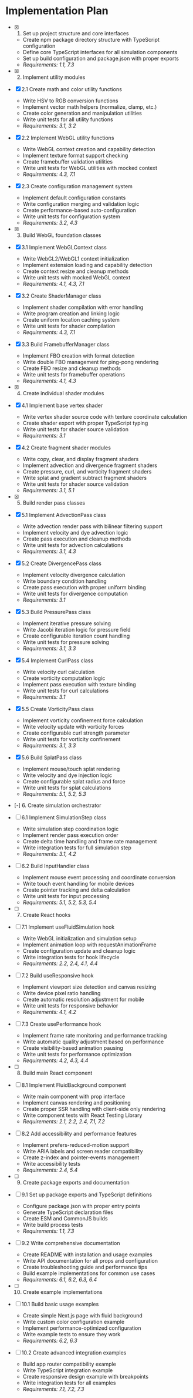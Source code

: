 # Implementation Plan

- [x] 1. Set up project structure and core interfaces
  - Create npm package directory structure with TypeScript configuration
  - Define core TypeScript interfaces for all simulation components
  - Set up build configuration and package.json with proper exports
  - _Requirements: 1.1, 7.3_

- [x] 2. Implement utility modules
- [x] 2.1 Create math and color utility functions
  - Write HSV to RGB conversion functions
  - Implement vector math helpers (normalize, clamp, etc.)
  - Create color generation and manipulation utilities
  - Write unit tests for all utility functions
  - _Requirements: 3.1, 3.2_

- [x] 2.2 Implement WebGL utility functions
  - Write WebGL context creation and capability detection
  - Implement texture format support checking
  - Create framebuffer validation utilities
  - Write unit tests for WebGL utilities with mocked context
  - _Requirements: 4.3, 7.1_

- [x] 2.3 Create configuration management system
  - Implement default configuration constants
  - Write configuration merging and validation logic
  - Create performance-based auto-configuration
  - Write unit tests for configuration system
  - _Requirements: 3.2, 4.3_

- [x] 3. Build WebGL foundation classes
- [x] 3.1 Implement WebGLContext class
  - Write WebGL2/WebGL1 context initialization
  - Implement extension loading and capability detection
  - Create context resize and cleanup methods
  - Write unit tests with mocked WebGL context
  - _Requirements: 4.1, 4.3, 7.1_

- [x] 3.2 Create ShaderManager class
  - Implement shader compilation with error handling
  - Write program creation and linking logic
  - Create uniform location caching system
  - Write unit tests for shader compilation
  - _Requirements: 4.3, 7.1_

- [x] 3.3 Build FramebufferManager class
  - Implement FBO creation with format detection
  - Write double FBO management for ping-pong rendering
  - Create FBO resize and cleanup methods
  - Write unit tests for framebuffer operations
  - _Requirements: 4.1, 4.3_

- [x] 4. Create individual shader modules
- [x] 4.1 Implement base vertex shader
  - Write vertex shader source code with texture coordinate calculation
  - Create shader export with proper TypeScript typing
  - Write unit tests for shader source validation
  - _Requirements: 3.1_

- [x] 4.2 Create fragment shader modules
  - Write copy, clear, and display fragment shaders
  - Implement advection and divergence fragment shaders
  - Create pressure, curl, and vorticity fragment shaders
  - Write splat and gradient subtract fragment shaders
  - Write unit tests for shader source validation
  - _Requirements: 3.1, 5.1_

- [x] 5. Build render pass classes
- [x] 5.1 Implement AdvectionPass class
  - Write advection render pass with bilinear filtering support
  - Implement velocity and dye advection logic
  - Create pass execution and cleanup methods
  - Write unit tests for advection calculations
  - _Requirements: 3.1, 4.3_

- [x] 5.2 Create DivergencePass class
  - Implement velocity divergence calculation
  - Write boundary condition handling
  - Create pass execution with proper uniform binding
  - Write unit tests for divergence computation
  - _Requirements: 3.1_

- [x] 5.3 Build PressurePass class
  - Implement iterative pressure solving
  - Write Jacobi iteration logic for pressure field
  - Create configurable iteration count handling
  - Write unit tests for pressure solving
  - _Requirements: 3.1, 3.3_

- [x] 5.4 Implement CurlPass class
  - Write velocity curl calculation
  - Create vorticity computation logic
  - Implement pass execution with texture binding
  - Write unit tests for curl calculations
  - _Requirements: 3.1_

- [x] 5.5 Create VorticityPass class
  - Implement vorticity confinement force calculation
  - Write velocity update with vorticity forces
  - Create configurable curl strength parameter
  - Write unit tests for vorticity confinement
  - _Requirements: 3.1, 3.3_

- [x] 5.6 Build SplatPass class
  - Implement mouse/touch splat rendering
  - Write velocity and dye injection logic
  - Create configurable splat radius and force
  - Write unit tests for splat calculations
  - _Requirements: 5.1, 5.2, 5.3_

- [-] 6. Create simulation orchestrator
- [ ] 6.1 Implement SimulationStep class
  - Write simulation step coordination logic
  - Implement render pass execution order
  - Create delta time handling and frame rate management
  - Write integration tests for full simulation step
  - _Requirements: 3.1, 4.2_

- [ ] 6.2 Build InputHandler class
  - Implement mouse event processing and coordinate conversion
  - Write touch event handling for mobile devices
  - Create pointer tracking and delta calculation
  - Write unit tests for input processing
  - _Requirements: 5.1, 5.2, 5.3, 5.4_

- [ ] 7. Create React hooks
- [ ] 7.1 Implement useFluidSimulation hook
  - Write WebGL initialization and simulation setup
  - Implement animation loop with requestAnimationFrame
  - Create configuration update and cleanup logic
  - Write integration tests for hook lifecycle
  - _Requirements: 2.2, 2.4, 4.1, 4.4_

- [ ] 7.2 Build useResponsive hook
  - Implement viewport size detection and canvas resizing
  - Write device pixel ratio handling
  - Create automatic resolution adjustment for mobile
  - Write unit tests for responsive behavior
  - _Requirements: 4.1, 4.2_

- [ ] 7.3 Create usePerformance hook
  - Implement frame rate monitoring and performance tracking
  - Write automatic quality adjustment based on performance
  - Create visibility-based animation pausing
  - Write unit tests for performance optimization
  - _Requirements: 4.2, 4.3, 4.4_

- [ ] 8. Build main React component
- [ ] 8.1 Implement FluidBackground component
  - Write main component with prop interface
  - Implement canvas rendering and positioning
  - Create proper SSR handling with client-side only rendering
  - Write component tests with React Testing Library
  - _Requirements: 2.1, 2.2, 2.4, 7.1, 7.2_

- [ ] 8.2 Add accessibility and performance features
  - Implement prefers-reduced-motion support
  - Write ARIA labels and screen reader compatibility
  - Create z-index and pointer-events management
  - Write accessibility tests
  - _Requirements: 2.4, 5.4_

- [ ] 9. Create package exports and documentation
- [ ] 9.1 Set up package exports and TypeScript definitions
  - Configure package.json with proper entry points
  - Generate TypeScript declaration files
  - Create ESM and CommonJS builds
  - Write build process tests
  - _Requirements: 1.1, 7.3_

- [ ] 9.2 Write comprehensive documentation
  - Create README with installation and usage examples
  - Write API documentation for all props and configuration
  - Create troubleshooting guide and performance tips
  - Build example implementations for common use cases
  - _Requirements: 6.1, 6.2, 6.3, 6.4_

- [ ] 10. Create example implementations
- [ ] 10.1 Build basic usage examples
  - Create simple Next.js page with fluid background
  - Write custom color configuration example
  - Implement performance-optimized configuration
  - Write example tests to ensure they work
  - _Requirements: 6.2, 6.3_

- [ ] 10.2 Create advanced integration examples
  - Build app router compatibility example
  - Write TypeScript integration example
  - Create responsive design example with breakpoints
  - Write integration tests for all examples
  - _Requirements: 7.1, 7.2, 7.3_